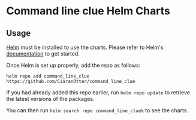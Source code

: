 # Command line clue Helm Charts

## Usage

[Helm](https://helm.sh) must be installed to use the charts.
Please refer to Helm's [documentation](https://helm.sh/docs/) to get started.

Once Helm is set up properly, add the repo as follows:

```console
helm repo add command_line_clue https://github.com/CiaranOtter/command_line_clue
```

If you had already added this repo earlier, run `helm repo update` to retrieve the latest versions of the packages.

You can then run `helm search repo command_line_cluek` to see the charts.